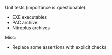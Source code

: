Unit tests (importance is questionable):

- EXE executables
- PAC archive
- Nitroplus archives

Misc:

- Replace some assertions with explicit checks
